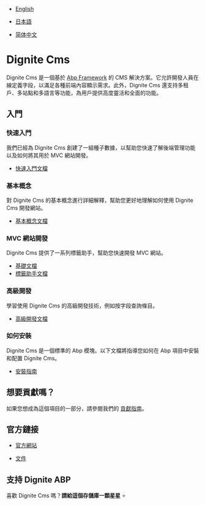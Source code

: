 
- [English](README.md)

- [日本語](README.ja.md)

- [简体中文](README.zh_Hans.md)

# Dignite Cms

Dignite Cms 是一個基於 [Abp Framework](https://github.com/abpframework) 的 CMS 解決方案。它允許開發人員在線定義字段，以滿足各種前端內容顯示需求。此外，Dignite Cms 還支持多租戶、多站點和多語言等功能，為用戶提供高度靈活和全面的功能。

## 入門

### 快速入門

我們已經為 Dignite Cms 創建了一組種子數據，以幫助您快速了解後端管理功能以及如何將其用於 MVC 網站開發。

- [快速入門文檔](https://learn.dignite.com/zh-Hant/cms/latest/quick-start)

### 基本概念

對 Dignite Cms 的基本概念進行詳細解釋，幫助您更好地理解如何使用 Dignite Cms 開發網站。

- [基本概念文檔](https://learn.dignite.com/zh-Hant/cms/latest/basic-concept)

### MVC 網站開發

Dignite Cms 提供了一系列標籤助手，幫助您快速開發 MVC 網站。

- [基礎文檔](https://learn.dignite.com/zh-Hant/cms/latest/fundamentals)
- [標籤助手文檔](https://learn.dignite.com/zh-Hant/cms/latest/tag-helpers)

### 高級開發

學習使用 Dignite Cms 的高級開發技術，例如按字段查詢條目。

- [高級開發文檔](https://learn.dignite.com/zh-Hant/cms/latest/advanced-development)

### 如何安裝

Dignite Cms 是一個標準的 Abp 模塊。以下文檔將指導您如何在 Abp 項目中安裝和配置 Dignite Cms。

- [安裝指南](https://learn.dignite.com/zh-Hant/cms/latest/how-to-install)

## 想要貢獻嗎？

如果您想成為這個項目的一部分，請參閱我們的 [貢獻指南](https://learn.dignite.com/zh-Hant/cms/latest/contribution)。

## 官方鏈接

- <a href="https://dignite.com/dignite-cms" target="_blank">官方網站</a>

- <a href="https://learn.dignite.com/zh-Hans/cms" target="_blank">文件</a>

## 支持 Dignite ABP

喜歡 Dignite Cms 嗎？**請給這個存儲庫一顆星星** :star:

